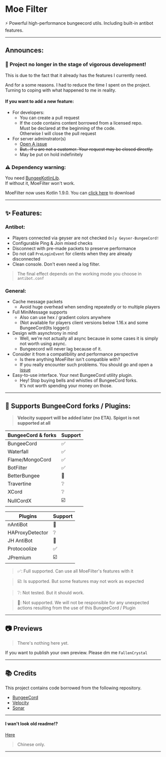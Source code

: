 # Moe Filter

⚡ Powerful high-performance bungeecord utils. Including built-in antibot features.

---

## Announces:  
### 🚧️ Project no longer in the stage of vigorous development!

This is due to the fact that it already has the features I currently need.  
  
And for a some reasons. I had to reduce the time I spent on the project.  
Turning to coping with what happened to me in reality. 

#### If you want to add a new feature:
  - For developers:
     - You can create a pull request
     - If the code contains content borrowed from a licensed repo.  
       Must be declared at the beginning of the code.  
       Otherwise I will close the pull request
  - For server adminstrator(s)
     - [Open A issue](https://github.com/CatMoe/MoeFilter/issues/new)
     - ~~But.. If u are not a customer. Your request may be closed directly.~~
     - May be put on hold indefinitely

### ⚠️ Dependency warning:  

You need [BungeeKotlinLib](https://github.com/LensMemory/BungeeKotlinLib).  
If without it, MoeFilter won't work.  
  
MoeFilter now uses Kotlin 1.9.0. You can [click here](https://github.com/LensMemory/BungeeKotlinLib/releases/download/1.9.0/BungeeKotlinLib-1.9.0.jar) to download

---

## ✨ Features:
### Antibot:  
  - Players connected via geyser are not checked `Only Geyser-BungeeCord!`
  - Configurable Ping & Join mixed checks
  - Disconnect with pre-made packets to preserve performance
  - Do not call `PreLoginEvent` for clients when they are already disconnected
  - Clean console. Don't even need a log filter.

> The final effect depends on the working mode you choose in `antibot.conf`

### General:  
  - Cache message packets
     - Avoid huge overhead when sending repeatedly or to multiple players
  - Full MiniMessage supports
     - Also can use hex / gradient colors anywhere
     - (Not available for players client versions below 1.16.x and some BungeeCord(Its logger))
  - Design with asynchrony in mind
     - Well, we're not actually all async because in some cases it is simply not worth using async.
     - Bungeecord will never lag because of it.
  - Consider it from a compatibility and performance perspective
     - Is there anything MoeFilter isn't compatible with?
     - If you really encounter such problems. You should go and open a [issue](https://github.com/CatMoe/MoeFilter/issues)
  - Easy-to-use interface. Your next BungeeCord utility plugin.
     - Hey! Stop buying bells and whistles of BungeeCord forks.  
       It's not worth spending your money on those.  

---

## 🔧 Supports BungeeCord forks / Plugins:  

> **Velocity support will be added later (no ETA). Spigot is not supported at all**

| BungeeCord & forks | Support |
|--------------------|---------|
| BungeeCord         | ✅ |
| Waterfall          | ✅ |
| Flame/MongoCord    | ✅ |
| BotFilter          | ✅ |
| BetterBungee       | 🛑 |
| Travertine         | ❔ |
| XCord              | ❔ |
| NullCordX          | ☑️ |

| Plugins            | Support |
|--------------------|---------|
| nAntiBot | 🛑 |
| HAProxyDetector | ❔ |
| JH AntiBot | 🛑 |
| Protocoolize | ✅ |
| JPremium | ☑️ |

> ✅: Full supported. Can use all MoeFilter's features with it

> ☑️: Is supported. But some features may not work as expected

> ❔: Not tested. But it should work.

> 🛑: Not supported. We will not be responsible for any unexpected actions resulting from the use of this BungeeCord / Plugin

---

## 📷 Previews

> There's nothing here yet.

If you want to publish your own preview. Please dm me `FallenCrystal`

---

## 📚 Credits

This project contains code borrowed from the following repository.
  - [BungeeCord](https://github.com/SpigotMC/BungeeCord)
  - [Velocity](https://github.com/PaperMC/Velocity)
  - [Sonar](https://github.com/jonesdevelopment/sonar)

---

#### I wan't look old readme!?

[Here](https://github.com/CatMoe/MoeFilter/blob/stray/readme/legacy.md)

> Chinese only.

---
